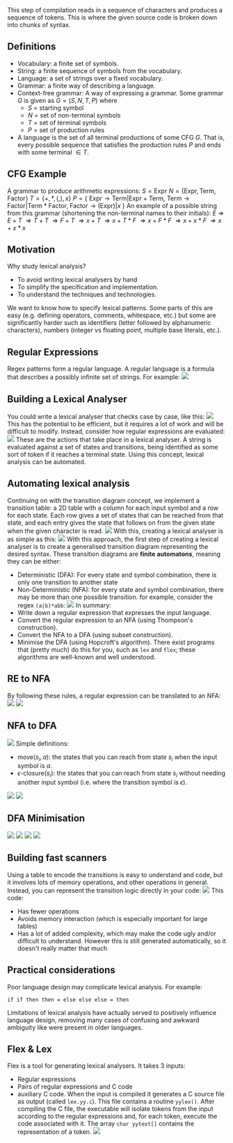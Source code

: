 This step of compilation reads in a sequence of characters and produces a sequence of tokens. This is where the given source code is broken down into chunks of syntax. 
## Definitions
- Vocabulary: a finite set of symbols.
- String: a finite sequence of symbols from the vocabulary.
- Language: a set of strings over a fixed vocabulary.
- Grammar: a finite way of describing a language.
- Context-free grammar: A way of expressing a grammar. Some grammar $G$ is given as $G = (S, N, T, P)$ where
	- $S$ = starting symbol
	- $N$ = set of non-terminal symbols
	- $T$ = set of terminal symbols
	- $P$ = set of production rules
- A language is the set of all terminal productions of some CFG $G$. That is, every possible sequence that satisfies the production rules $P$ and ends with some terminal $\in T$.
## CFG Example
A grammar to produce arithmetic expressions:
$S = \text{Expr}$
$N = \{\text{Expr}, \text{Term}, \text{Factor}\}$
$T = \{+, *, (, ), x\}$
$P = \{$
	$\text{Expr} \rightarrow \text{Term}|\text{Expr}+\text{Term},$
	$\text{Term} \rightarrow \text{Factor}|\text{Term}*\text{Factor},$
	$\text{Factor} \rightarrow (\text{Expr})|x$
$\}$
An example of a possible string from this grammar (shortening the non-terminal names to their initials):
$E \Rightarrow E+T$
$\Rightarrow T+T$
$\Rightarrow F+T$
$\Rightarrow x+T$
$\Rightarrow x+T*F$
$\Rightarrow x+F*F$
$\Rightarrow x+x*F$
$\Rightarrow x+x*x$
## Motivation
Why study lexical analysis? 
- To avoid writing lexical analysers by hand
- To simplify the specification and implementation.
- To understand the techniques and technologies.

We want to know how to specify lexical patterns. Some parts of this are easy (e.g. defining operators, comments, whitespace, etc.) but some are significantly harder such as identifiers (letter followed by alphanumeric characters), numbers (integer vs floating point, multiple base literals, etc.).

## Regular Expressions
Regex patterns form a regular language. A regular language is a formula that describes a possibly infinite set of strings. For example:
![](Pasted%20image%2020230221144602.png)
## Building a Lexical Analyser
You could write a lexical analyser that checks case by case, like this:
![](Pasted%20image%2020230221144802.png)
This has the potential to be efficient, but it requires a lot of work and will be difficult to modify.
Instead, consider how regular expressions are evaluated:
![](Pasted%20image%2020230221145048.png)
These are the actions that take place in a lexical analyser. A string is evaluated against a set of states and transitions, being identified as some sort of token if it reaches a terminal state.
Using this concept, lexical analysis can be automated.

## Automating lexical analysis
Continuing on with the transition diagram concept, we implement a transition table: a 2D table with a column for each input symbol and a row for each state. Each row gives a set of states that can be reached from that state, and each entry gives the state that follows on from the given state when the given character is read.
![](Pasted%20image%2020230221145500.png)
With this, creating a lexical analyser is as simple as this:
![](Pasted%20image%2020230221145534.png)
With this approach, the first step of creating a lexical analyser is to create a generalised transition diagram representing the desired syntax. These transition diagrams are **finite automatons**, meaning they can be either:
- Deterministic (DFA): For every state and symbol combination, there is only one transition to another state
- Non-Deterministic (NFA): for every state and symbol combination, there may be more than one possible transition. for example, consider the regex `(a|b)*abb`:
![](Pasted%20image%2020230221145924.png)
In summary:
- Write down a regular expression that expresses the input language.
- Convert the regular expression to an NFA (using Thompson's construction).
- Convert the NFA to a DFA (using subset construction).
- Minimise the DFA (using Hopcroft's algorithm).
There exist programs that (pretty much) do this for you, such as `lex` and `flex`; these algorithms are well-known and well understood.

## RE to NFA
By following these rules, a regular expression can be translated to an NFA:
![](Pasted%20image%2020230221151051.png)
![](Pasted%20image%2020230221151137.png)
## NFA to DFA
![](Pasted%20image%2020230221151349.png)
Simple definitions:
- $\text{move}(s_i, a)$: the states that you can reach from state $s_i$ when the input symbol is $a$.
- $\epsilon\text{-closure}(s_i)$: the states that you can reach from state $s_i$ without needing another input symbol (i.e. where the transition symbol is $\epsilon$).

![](Pasted%20image%2020230221151713.png)
![](Pasted%20image%2020230221151930.png)
## DFA Minimisation
![](Pasted%20image%2020230221152236.png)
![](Pasted%20image%2020230221164453.png)
![](Pasted%20image%2020230221152455.png)
![](Pasted%20image%2020230221152645.png)
## Building fast scanners
Using a table to encode the transitions is easy to understand and code, but it involves lots of memory operations, and other operations in general. Instead, you can represent the transition logic directly in your code:
![](Pasted%20image%2020230221165847.png)
This code:
- Has fewer operations
- Avoids memory interaction (which is especially important for large tables)
- Has a lot of added complexity, which may make the code ugly and/or difficult to understand. However this is still generated automatically, so it doesn't really matter that much
## Practical considerations
Poor language design may complicate lexical analysis. For example:
```PL/I
if if then then = else else else = then
```
Limitations of lexical analysis have actually served to positively influence language design, removing many cases of confusing and awkward ambiguity like were present in older languages.

## Flex & Lex
Flex is a tool for generating lexical analysers. It takes 3 inputs:
- Regular expressions
- Pairs of regular expressions and C code
- auxiliary C code.
When the input is compiled it generates a C source file as output (called `lex.yy.c`). This file contains a routine `yylex()`. After compiling the C file, the executable will isolate tokens from the input according to the regular expressions and, for each token, execute the code associated with it. The array `char yytext[]` contains the representation of a token.
![](Pasted%20image%2020230221173217.png)
